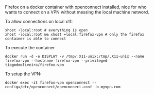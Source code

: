 Firefox on a docker container with openconnect installed, nice for who wants to connect on a VPN without messing the local machine netword.

To allow connections on local x11:
```
xhost +local:root # everything is open
xhost -local:root && xhost +local:firefox-vpn # only the firefox container is able to connect
```

To execute the container
```
docker run -d -e DISPLAY -v /tmp/.X11-unix:/tmp/.X11-unix --name firefox-vpn --hostname firefox-vpn --privileged tiagodeoliveira/firefox-vpn
```

To setup the VPN:
```
docker exec -it firefox-vpn openconnect --config=/etc/openconnect/openconnect.conf -b myvpn.com
```
